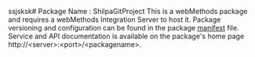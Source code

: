 ssjsksk# Package Name : ShilpaGitProject
This is a webMethods package and requires a webMethods Integration Server to host it. Package versioning and configuration can be found in the package [manifest](./ShilpaGitProject/manifest.v3) file. Service and API documentation is available on the package's home page http://&lt;server&gt;:&lt;port&gt;/&lt;packagename>.
